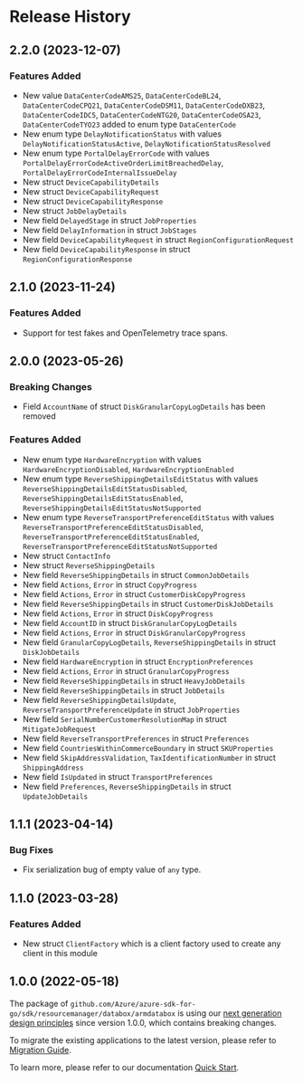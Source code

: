 # Release History

## 2.2.0 (2023-12-07)
### Features Added

- New value `DataCenterCodeAMS25`, `DataCenterCodeBL24`, `DataCenterCodeCPQ21`, `DataCenterCodeDSM11`, `DataCenterCodeDXB23`, `DataCenterCodeIDC5`, `DataCenterCodeNTG20`, `DataCenterCodeOSA23`, `DataCenterCodeTYO23` added to enum type `DataCenterCode`
- New enum type `DelayNotificationStatus` with values `DelayNotificationStatusActive`, `DelayNotificationStatusResolved`
- New enum type `PortalDelayErrorCode` with values `PortalDelayErrorCodeActiveOrderLimitBreachedDelay`, `PortalDelayErrorCodeInternalIssueDelay`
- New struct `DeviceCapabilityDetails`
- New struct `DeviceCapabilityRequest`
- New struct `DeviceCapabilityResponse`
- New struct `JobDelayDetails`
- New field `DelayedStage` in struct `JobProperties`
- New field `DelayInformation` in struct `JobStages`
- New field `DeviceCapabilityRequest` in struct `RegionConfigurationRequest`
- New field `DeviceCapabilityResponse` in struct `RegionConfigurationResponse`


## 2.1.0 (2023-11-24)
### Features Added

- Support for test fakes and OpenTelemetry trace spans.


## 2.0.0 (2023-05-26)
### Breaking Changes

- Field `AccountName` of struct `DiskGranularCopyLogDetails` has been removed

### Features Added

- New enum type `HardwareEncryption` with values `HardwareEncryptionDisabled`, `HardwareEncryptionEnabled`
- New enum type `ReverseShippingDetailsEditStatus` with values `ReverseShippingDetailsEditStatusDisabled`, `ReverseShippingDetailsEditStatusEnabled`, `ReverseShippingDetailsEditStatusNotSupported`
- New enum type `ReverseTransportPreferenceEditStatus` with values `ReverseTransportPreferenceEditStatusDisabled`, `ReverseTransportPreferenceEditStatusEnabled`, `ReverseTransportPreferenceEditStatusNotSupported`
- New struct `ContactInfo`
- New struct `ReverseShippingDetails`
- New field `ReverseShippingDetails` in struct `CommonJobDetails`
- New field `Actions`, `Error` in struct `CopyProgress`
- New field `Actions`, `Error` in struct `CustomerDiskCopyProgress`
- New field `ReverseShippingDetails` in struct `CustomerDiskJobDetails`
- New field `Actions`, `Error` in struct `DiskCopyProgress`
- New field `AccountID` in struct `DiskGranularCopyLogDetails`
- New field `Actions`, `Error` in struct `DiskGranularCopyProgress`
- New field `GranularCopyLogDetails`, `ReverseShippingDetails` in struct `DiskJobDetails`
- New field `HardwareEncryption` in struct `EncryptionPreferences`
- New field `Actions`, `Error` in struct `GranularCopyProgress`
- New field `ReverseShippingDetails` in struct `HeavyJobDetails`
- New field `ReverseShippingDetails` in struct `JobDetails`
- New field `ReverseShippingDetailsUpdate`, `ReverseTransportPreferenceUpdate` in struct `JobProperties`
- New field `SerialNumberCustomerResolutionMap` in struct `MitigateJobRequest`
- New field `ReverseTransportPreferences` in struct `Preferences`
- New field `CountriesWithinCommerceBoundary` in struct `SKUProperties`
- New field `SkipAddressValidation`, `TaxIdentificationNumber` in struct `ShippingAddress`
- New field `IsUpdated` in struct `TransportPreferences`
- New field `Preferences`, `ReverseShippingDetails` in struct `UpdateJobDetails`


## 1.1.1 (2023-04-14)
### Bug Fixes

- Fix serialization bug of empty value of `any` type.


## 1.1.0 (2023-03-28)
### Features Added

- New struct `ClientFactory` which is a client factory used to create any client in this module


## 1.0.0 (2022-05-18)

The package of `github.com/Azure/azure-sdk-for-go/sdk/resourcemanager/databox/armdatabox` is using our [next generation design principles](https://azure.github.io/azure-sdk/general_introduction.html) since version 1.0.0, which contains breaking changes.

To migrate the existing applications to the latest version, please refer to [Migration Guide](https://aka.ms/azsdk/go/mgmt/migration).

To learn more, please refer to our documentation [Quick Start](https://aka.ms/azsdk/go/mgmt).